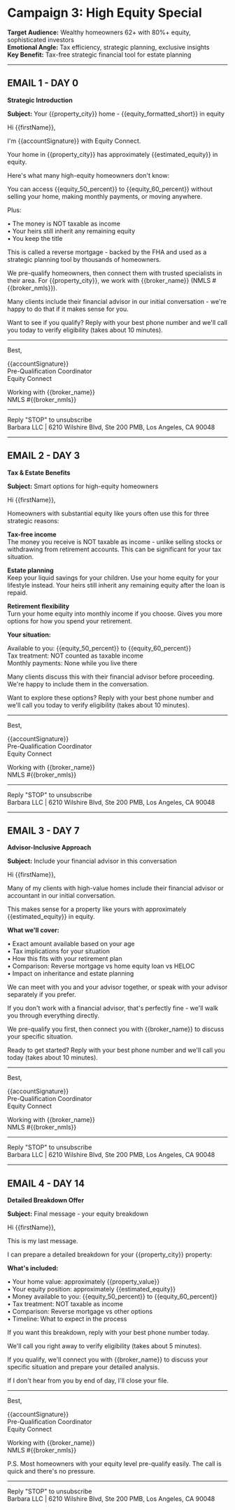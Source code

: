 # Campaign 3: High Equity Special

**Target Audience:** Wealthy homeowners 62+ with 80%+ equity, sophisticated investors  
**Emotional Angle:** Tax efficiency, strategic planning, exclusive insights  
**Key Benefit:** Tax-free strategic financial tool for estate planning

---

## EMAIL 1 - DAY 0
**Strategic Introduction**

**Subject:** Your {{property_city}} home - {{equity_formatted_short}} in equity

Hi {{firstName}},

I'm {{accountSignature}} with Equity Connect.

Your home in {{property_city}} has approximately {{estimated_equity}} in equity.

Here's what many high-equity homeowners don't know:

You can access {{equity_50_percent}} to {{equity_60_percent}} without selling your home, making monthly payments, or moving anywhere.

Plus:

• The money is NOT taxable as income  
• Your heirs still inherit any remaining equity  
• You keep the title

This is called a reverse mortgage - backed by the FHA and used as a strategic planning tool by thousands of homeowners.

We pre-qualify homeowners, then connect them with trusted specialists in their area. For {{property_city}}, we work with {{broker_name}} (NMLS #{{broker_nmls}}).

Many clients include their financial advisor in our initial conversation - we're happy to do that if it makes sense for you.

Want to see if you qualify? Reply with your best phone number and we'll call you today to verify eligibility (takes about 10 minutes).

---
Best,

{{accountSignature}}  
Pre-Qualification Coordinator  
Equity Connect

Working with {{broker_name}}  
NMLS #{{broker_nmls}}

---
Reply "STOP" to unsubscribe  
Barbara LLC | 6210 Wilshire Blvd, Ste 200 PMB, Los Angeles, CA 90048

---

## EMAIL 2 - DAY 3
**Tax & Estate Benefits**

**Subject:** Smart options for high-equity homeowners

Hi {{firstName}},

Homeowners with substantial equity like yours often use this for three strategic reasons:

**Tax-free income**  
The money you receive is NOT taxable as income - unlike selling stocks or withdrawing from retirement accounts. This can be significant for your tax situation.

**Estate planning**  
Keep your liquid savings for your children. Use your home equity for your lifestyle instead. Your heirs still inherit any remaining equity after the loan is repaid.

**Retirement flexibility**  
Turn your home equity into monthly income if you choose. Gives you more options for how you spend your retirement.

**Your situation:**

Available to you: {{equity_50_percent}} to {{equity_60_percent}}  
Tax treatment: NOT counted as taxable income  
Monthly payments: None while you live there

Many clients discuss this with their financial advisor before proceeding. We're happy to include them in the conversation.

Want to explore these options? Reply with your best phone number and we'll call you today to verify eligibility (takes about 10 minutes).

---
Best,

{{accountSignature}}  
Pre-Qualification Coordinator  
Equity Connect

Working with {{broker_name}}  
NMLS #{{broker_nmls}}

---
Reply "STOP" to unsubscribe  
Barbara LLC | 6210 Wilshire Blvd, Ste 200 PMB, Los Angeles, CA 90048

---

## EMAIL 3 - DAY 7
**Advisor-Inclusive Approach**

**Subject:** Include your financial advisor in this conversation

Hi {{firstName}},

Many of my clients with high-value homes include their financial advisor or accountant in our initial conversation.

This makes sense for a property like yours with approximately {{estimated_equity}} in equity.

**What we'll cover:**

• Exact amount available based on your age  
• Tax implications for your situation  
• How this fits with your retirement plan  
• Comparison: Reverse mortgage vs home equity loan vs HELOC  
• Impact on inheritance and estate planning

We can meet with you and your advisor together, or speak with your advisor separately if you prefer.

If you don't work with a financial advisor, that's perfectly fine - we'll walk you through everything directly.

We pre-qualify you first, then connect you with {{broker_name}} to discuss your specific situation.

Ready to get started? Reply with your best phone number and we'll call you today (takes about 10 minutes).

---
Best,

{{accountSignature}}  
Pre-Qualification Coordinator  
Equity Connect

Working with {{broker_name}}  
NMLS #{{broker_nmls}}

---
Reply "STOP" to unsubscribe  
Barbara LLC | 6210 Wilshire Blvd, Ste 200 PMB, Los Angeles, CA 90048

---

## EMAIL 4 - DAY 14
**Detailed Breakdown Offer**

**Subject:** Final message - your equity breakdown

Hi {{firstName}},

This is my last message.

I can prepare a detailed breakdown for your {{property_city}} property:

**What's included:**

• Your home value: approximately {{property_value}}  
• Your equity position: approximately {{estimated_equity}}  
• Money available to you: {{equity_50_percent}} to {{equity_60_percent}}  
• Tax treatment: NOT taxable as income  
• Comparison: Reverse mortgage vs other options  
• Timeline: What to expect in the process

If you want this breakdown, reply with your best phone number today.

We'll call you right away to verify eligibility (takes about 5 minutes).

If you qualify, we'll connect you with {{broker_name}} to discuss your specific situation and prepare your detailed analysis.

If I don't hear from you by end of day, I'll close your file.

---
Best,

{{accountSignature}}  
Pre-Qualification Coordinator  
Equity Connect

Working with {{broker_name}}  
NMLS #{{broker_nmls}}

P.S. Most homeowners with your equity level pre-qualify easily. The call is quick and there's no pressure.

---
Reply "STOP" to unsubscribe  
Barbara LLC | 6210 Wilshire Blvd, Ste 200 PMB, Los Angeles, CA 90048
